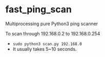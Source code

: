# fast_ping_scan
Multiprocessing pure Python3 ping scanner

To scan through 192.168.0.2 to 192.168.0.254
 - `sudo python3 scan.py 192.168.0`
 - It usually takes 5~10 seconds.
